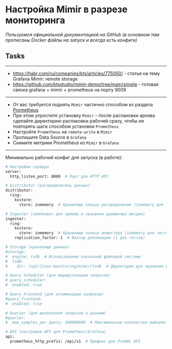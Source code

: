 # Настройка Mimir в разрезе мониторинга

_Пользуемся официальной документацией на GitHub (в основном там прописаны Docker файлы на запуск и всегда есть конфиги)_

## Tasks

---
- https://habr.com/ru/companies/kts/articles/775050/ - статья на тему Grafana Mimir: remote storage
- https://github.com/ktsstudio/mimir-demo/tree/main/simple - готовая связка grafana + mimir + prometheus на порту 9009

---

 - От вас требуется поднять `Mimir` частично способом из раздела [Prometheus](https://github.com/lamjob1993/linux-monitoring/tree/main/prometheus "Запускаем голый бинарь Prometheus, пишем юнит и простую автоматизацию
")
 - При этом упростите установку `Mimir` - после распаковки архива сделайте директорию распаковки рабочей сразу, чтобы не повторять шаги способом установки `Prometheus`
 - Настройте `Prometheus` на `remote-write` в `Mimir`
 - Пропишите Data Source в `Grafana`
 - Снимите метрики Prometheus из `Mimir` в `Grafana`

---

Минимально рабочий конфиг для запуска (в работе):

```bash
# Настройки сервера
server:
  http_listen_port: 8080  # Порт для HTTP API

# Distributor (распределитель данных)
distributor:
  ring:
    kvstore:
      store: inmemory  # Хранилище кольца распределения (inmemory для тестов)

# Ingester (компонент для приема и хранения временных метрик)
ingester:
  ring:
    kvstore:
      store: inmemory  # Хранилище кольца инжестера (inmemory для тестов)
    replication_factor: 1  # Фактор репликации (1 для тестов)

# Storage (хранилище данных)
#storage:
#  engine: tsdb  # Использование локальной файловой системы
#  tsdb:
#    dir: /opt/linux-monitoring/mimir/tsdb  # Директория для хранения данных TSDB

# Query Scheduler (для маршрутизации запросов)
# query_scheduler:
#  enabled: true

# Query Frontend (для оптимизации запросов)
#query_frontend:
#  enabled: true

# Querier (для выполнения запросов к данным)
#querier:
#  max_samples_per_query: 100000000  # Максимальное количество выборок для одного запроса

# API (настройки API для Prometheus/Grafana)
api:
  prometheus_http_prefix: /api/v1  # Префикс для PromQL API
```

